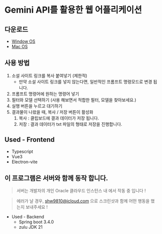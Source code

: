 # Gemini API를 활용한 웹 어플리케이션

## 다운로드

- [Window OS](https://github.com/frost-ix/translate_with_Gemini/releases/download/gemini/t_w_g.1.0.1.exe)
- [Mac OS](https://github.com/frost-ix/translate_with_Gemini/releases/download/gemini/t_w_g-1.0.1-arm64.dmg)

## 사용 방법

1. 소설 사이트 링크를 복사 붙여넣기 (제한적)
   - 만약 소설 사이트 링크를 넣지 않는다면, 일반적인 프롬프트 명령모드로 변경 됩니다.
2. 프롬프트 명령어에 원하는 명령어 넣기
3. 필터와 모델 선택하기 (사용 해보면서 적합한 필터, 모델을 찾아보세요.)
4. 실행 버튼을 누르고 대기하기
5. 결과물이 나왔을 때, 복사 / 저장 버튼이 활성화
   1. 복사 : 클립보드에 결과 데이터가 저장 됩니다.
   2. 저장 : 결과 데이터가 txt 파일의 형태로 저장을 진행합니다.

## Used - Frontend

- Typescript
- Vue3
- Electron-vite

## 이 프로그램은 서버와 함께 동작 합니다.

> 서버는 개발자의 개인 Oracle 클라우드 인스턴스 내 에서 작동 중 입니다 !

> 에러가 날 경우, shw9810@icloud.com 으로 스크린샷과 함께 어떤 행동을 했는지 보내주세요 !

- Used - Backend
  - Spring boot 3.4.0
  - zulu JDK 21
